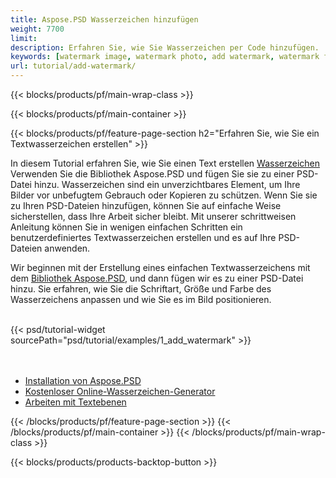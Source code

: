 ```yaml
---
title: Aspose.PSD Wasserzeichen hinzufügen
weight: 7700
limit: 
description: Erfahren Sie, wie Sie Wasserzeichen per Code hinzufügen.
keywords: [watermark image, watermark photo, add watermark, watermark for psd, export psd, open photoshop file, psd file preview, watermark photoshop]
url: tutorial/add-watermark/
---
```


{{< blocks/products/pf/main-wrap-class >}}


{{< blocks/products/pf/main-container >}}


{{< blocks/products/pf/feature-page-section h2="Erfahren Sie, wie Sie ein Textwasserzeichen erstellen" >}}

<p>
In diesem Tutorial erfahren Sie, wie Sie einen Text erstellen <a href="https://products.aspose.app/psd/watermark">Wasserzeichen</a> Verwenden Sie die Bibliothek Aspose.PSD und fügen Sie sie zu einer PSD-Datei hinzu. Wasserzeichen sind ein unverzichtbares Element, um Ihre Bilder vor unbefugtem Gebrauch oder Kopieren zu schützen. Wenn Sie sie zu Ihren PSD-Dateien hinzufügen, können Sie auf einfache Weise sicherstellen, dass Ihre Arbeit sicher bleibt. Mit unserer schrittweisen Anleitung können Sie in wenigen einfachen Schritten ein benutzerdefiniertes Textwasserzeichen erstellen und es auf Ihre PSD-Dateien anwenden.
</p>

<p>
Wir beginnen mit der Erstellung eines einfachen Textwasserzeichens mit dem <a href="https://www.nuget.org/packages/Aspose.PSD">Bibliothek Aspose.PSD</a>, und dann fügen wir es zu einer PSD-Datei hinzu. Sie erfahren, wie Sie die Schriftart, Größe und Farbe des Wasserzeichens anpassen und wie Sie es im Bild positionieren.
</p>

<br />
{{< psd/tutorial-widget sourcePath="psd/tutorial/examples/1_add_watermark" >}}
<br />

<br />
<br />
<div class="code-sample">
    <ul class="link-list">
        <li class="link-item"><a href="https://docs.aspose.com/psd/net/installation/">Installation von Aspose.PSD</a></li>
        <li class="link-item"><a href="https://products.aspose.app/psd/watermark">Kostenloser Online-Wasserzeichen-Generator</a></li>
        <li class="link-item"><a href="https://docs.aspose.com/psd/net/working-with-text-layers/">Arbeiten mit Textebenen</a></li>
    </ul>
</div>


{{< /blocks/products/pf/feature-page-section >}}
{{< /blocks/products/pf/main-container >}}
{{< /blocks/products/pf/main-wrap-class >}}

{{< blocks/products/products-backtop-button >}}

